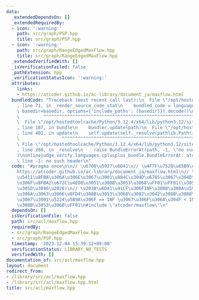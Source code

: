 ```yaml
---
data:
  _extendedDependsOn: []
  _extendedRequiredBy:
  - icon: ':warning:'
    path: src/graph/PSP.hpp
    title: src/graph/PSP.hpp
  - icon: ':warning:'
    path: src/graph/RangeEdgedMaxFlow.hpp
    title: src/graph/RangeEdgedMaxFlow.hpp
  _extendedVerifiedWith: []
  _isVerificationFailed: false
  _pathExtension: hpp
  _verificationStatusIcon: ':warning:'
  attributes:
    links:
    - https://atcoder.github.io/ac-library/document_ja/maxflow.html
  bundledCode: "Traceback (most recent call last):\n  File \"/opt/hostedtoolcache/Python/3.12.4/x64/lib/python3.12/site-packages/onlinejudge_verify/documentation/build.py\"\
    , line 71, in _render_source_code_stat\n    bundled_code = language.bundle(stat.path,\
    \ basedir=basedir, options={'include_paths': [basedir]}).decode()\n          \
    \         ^^^^^^^^^^^^^^^^^^^^^^^^^^^^^^^^^^^^^^^^^^^^^^^^^^^^^^^^^^^^^^^^^^^^^^^^^^^^^^^^^\n\
    \  File \"/opt/hostedtoolcache/Python/3.12.4/x64/lib/python3.12/site-packages/onlinejudge_verify/languages/cplusplus.py\"\
    , line 187, in bundle\n    bundler.update(path)\n  File \"/opt/hostedtoolcache/Python/3.12.4/x64/lib/python3.12/site-packages/onlinejudge_verify/languages/cplusplus_bundle.py\"\
    , line 401, in update\n    self.update(self._resolve(pathlib.Path(included), included_from=path))\n\
    \                ^^^^^^^^^^^^^^^^^^^^^^^^^^^^^^^^^^^^^^^^^^^^^^^^^^^^^^^^^\n \
    \ File \"/opt/hostedtoolcache/Python/3.12.4/x64/lib/python3.12/site-packages/onlinejudge_verify/languages/cplusplus_bundle.py\"\
    , line 260, in _resolve\n    raise BundleErrorAt(path, -1, \"no such header\"\
    )\nonlinejudge_verify.languages.cplusplus_bundle.BundleErrorAt: atcoder/maxflow:\
    \ line -1: no such header\n"
  code: "#pragma once\n\n// \u6700\u5927\u6D41\n// \u4F7F\u7528\u65B9\u6CD5\uFF1A\
    https://atcoder.github.io/ac-library/document_ja/maxflow.html\n// \u203B\u6709\
    \u5411\u8FBA\u306A\u306E\u3067\u3001\u884C\u304D\u6765\u3067\u304D\u308B\u6642\
    \u306F\u8FBA2\u672C\u4ED8\u3051\u308B\u3053\u3068\uFF01\uFF01(\u305D\u308C\u306F\
    \u305D\u3046\u2026)\n// \u203B\u6D41\u91CF\u306FINF\u3088\u308A\u5927\u304D\u304F\
    \u306A\u3063\u3066\u8FD4\u308B\u3053\u3068\u3082\u3042\u308B\u3088\u3046\u306E\
    \u3067\u3001\u5224\u5B9A\u306F == INF \u3067\u306F\u306A\u304F < INF \u3067\u898B\
    \u308B\u3053\u3068\uFF01\n#include \"atcoder/maxflow\"\n"
  dependsOn: []
  isVerificationFile: false
  path: src/acl/maxflow.hpp
  requiredBy:
  - src/graph/RangeEdgedMaxFlow.hpp
  - src/graph/PSP.hpp
  timestamp: '2023-12-04 15:39:12+09:00'
  verificationStatus: LIBRARY_NO_TESTS
  verifiedWith: []
documentation_of: src/acl/maxflow.hpp
layout: document
redirect_from:
- /library/src/acl/maxflow.hpp
- /library/src/acl/maxflow.hpp.html
title: src/acl/maxflow.hpp
---
```

